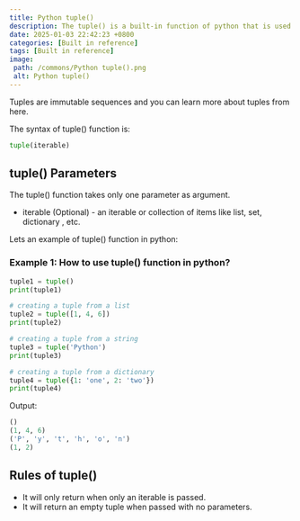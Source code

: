 ```yaml
---
title: Python tuple()
description: The tuple() is a built-in function of python that is used to create a tuple in python.
date: 2025-01-03 22:42:23 +0800
categories: [Built in reference]
tags: [Built in reference]
image:
 path: /commons/Python tuple().png
 alt: Python tuple()
---
```


Tuples are immutable sequences  and you can learn more about tuples from here.

The syntax of tuple() function is:

```python
tuple(iterable)

```

## tuple() Parameters

<script type="text/javascript">
	atOptions = {
		'key' : 'f934c5057f4cfe34762901514605d248',
		'format' : 'iframe',
		'height' : 180,
		'width' : 800,
		'params' : {}
	};
</script>
<script type="text/javascript" src="//www.highperformanceformat.com/f934c5057f4cfe34762901514605d248/invoke.js"></script>
The tuple() function takes only one parameter as argument.

* iterable (Optional) \- an iterable or collection of items like list, set, dictionary , etc.


  
<script type="text/javascript">
	atOptions = {
		'key' : 'f934c5057f4cfe34762901514605d248',
		'format' : 'iframe',
		'height' : 180,
		'width' : 800,
		'params' : {}
	};
</script>
<script type="text/javascript" src="//www.highperformanceformat.com/f934c5057f4cfe34762901514605d248/invoke.js"></script>
Lets an example of tuple() function in python:

### Example 1: How to use tuple() function in python?

```python
tuple1 = tuple()
print(tuple1)

# creating a tuple from a list
tuple2 = tuple([1, 4, 6])
print(tuple2)

# creating a tuple from a string
tuple3 = tuple('Python')
print(tuple3)

# creating a tuple from a dictionary
tuple4 = tuple({1: 'one', 2: 'two'})
print(tuple4)

```

Output:

```python
()
(1, 4, 6)
('P', 'y', 't', 'h', 'o', 'n')
(1, 2)

```

<script type="text/javascript">
	atOptions = {
		'key' : 'f934c5057f4cfe34762901514605d248',
		'format' : 'iframe',
		'height' : 180,
		'width' : 800,
		'params' : {}
	};
</script>
<script type="text/javascript" src="//www.highperformanceformat.com/f934c5057f4cfe34762901514605d248/invoke.js"></script>
## Rules of tuple()

* It will only return when only an iterable is passed.  
* It will return an empty tuple when passed with no parameters.